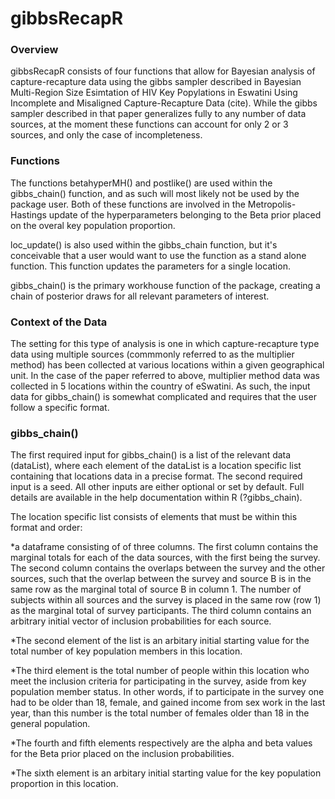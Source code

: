 # gibbsRecapR

### Overview

gibbsRecapR consists of four functions that allow for Bayesian analysis of capture-recapture data using the gibbs sampler described in Bayesian Multi-Region Size Esimtation of HIV Key Popylations in Eswatini Using Incomplete and Misaligned Capture-Recapture Data (cite).  While the gibbs sampler described in that paper generalizes fully to any number of data sources, at the moment these functions can account for only 2 or 3 sources, and only the case of incompleteness.  

### Functions

The functions betahyperMH() and postlike() are used within the gibbs_chain() function, and as such will most likely not be used by the package user. Both of these functions are involved in the Metropolis-Hastings update of the hyperparameters belonging to the Beta prior placed on the overal key population proportion.  

loc_update() is also used within the gibbs_chain function, but it's conceivable that a user would want to use the function as a stand alone function. This function updates the parameters for a single location. 

gibbs_chain() is the primary workhouse function of the package, creating a chain of posterior draws for all relevant parameters of interest.  

### Context of the Data

The setting for this type of analysis is one in which capture-recapture type data using multiple sources (commmonly referred to as the multiplier method) has been collected at various locations within a given geographical unit.  In the case of the paper referred to above, multiplier method data was collected in 5 locations within the country of eSwatini.  As such, the input data for gibbs_chain() is somewhat complicated and requires that the user follow a specific format.  

### gibbs_chain()

The first required input for gibbs_chain() is a list of the relevant data (dataList), where each element of the dataList is a location specific list containing that locations data in a precise format.  The second required input is a seed.  All other inputs are either optional or set by default.  Full details are available in the help documentation within R (?gibbs_chain). 

The location specific list consists of elements that must be within this format and order:

*a dataframe consisting of of three columns.  The first column contains the marginal totals for each of the data sources, with the first being the survey.  The second column contains the overlaps between the survey and the other sources, such that the overlap between the survey and source B is in the same row as the marginal total of source B in column 1.  The number of subjects within all sources and the survey is placed in the same row (row 1) as the marginal total of survey participants. The third column contains an arbitrary initial vector of inclusion probabilities for each source. 

*The second element of the list is an arbitary initial starting value for the total number of key population members in this location. 

*The third element is the total number of people within this location who meet the inclusion criteria for participating in the survey, aside from key population member status.  In other words, if to participate in the survey one had to be older than 18, female, and gained income from sex work in the last year, than this number is the total number of females older than 18 in the general population. 

*The fourth and fifth elements respectively are the alpha and beta values for the Beta prior placed on the inclusion probabilities. 

*The sixth element is an arbitary initial starting value for the key population proportion in this location. 


